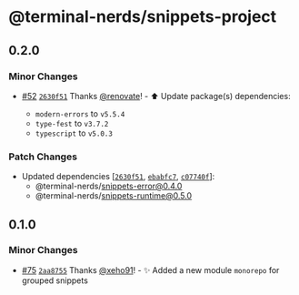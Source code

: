 # @terminal-nerds/snippets-project<!-- markdownlint-disable line-length list-marker-space no-duplicate-header ul-style ul-indent no-bare-urls -->

## 0.2.0

### Minor Changes

-   [#52](https://github.com/terminal-nerds/snippets/pull/52) [`2630f51`](https://github.com/terminal-nerds/snippets/commit/2630f5138db3f2f1bc0b766cd94c1c415bba2656) Thanks [@renovate](https://github.com/apps/renovate)! - ⬆️ Update package(s) dependencies:

    -   `modern-errors` to `v5.5.4`
    -   `type-fest` to `v3.7.2`
    -   `typescript` to `v5.0.3`

### Patch Changes

-   Updated dependencies [[`2630f51`](https://github.com/terminal-nerds/snippets/commit/2630f5138db3f2f1bc0b766cd94c1c415bba2656), [`ebabfc7`](https://github.com/terminal-nerds/snippets/commit/ebabfc72f7831ea12055d0214e47c4be8aa051fd), [`c07740f`](https://github.com/terminal-nerds/snippets/commit/c07740fb2f91e869d75c01b23724a3dad634a0c5)]:
    -   @terminal-nerds/snippets-error@0.4.0
    -   @terminal-nerds/snippets-runtime@0.5.0

## 0.1.0

### Minor Changes

-   [#75](https://github.com/terminal-nerds/snippets/pull/75) [`2aa8755`](https://github.com/terminal-nerds/snippets/commit/2aa87553c7b312b693d4537ad7369fd5753a428b) Thanks [@xeho91](https://github.com/xeho91)! - ✨ Added a new module `monorepo` for grouped snippets
